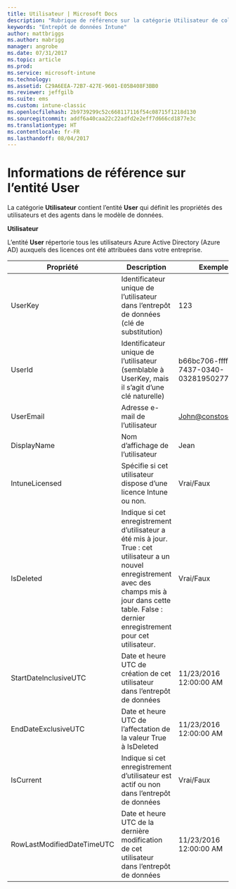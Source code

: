 ```yaml
---
title: Utilisateur | Microsoft Docs
description: "Rubrique de référence sur la catégorie Utilisateur de collections d’entités dans l’API d’entrepôt de données Intune."
keywords: "Entrepôt de données Intune"
author: mattbriggs
ms.author: mabrigg
manager: angrobe
ms.date: 07/31/2017
ms.topic: article
ms.prod: 
ms.service: microsoft-intune
ms.technology: 
ms.assetid: C29A6EEA-72B7-427E-9601-E05B408F3BB0
ms.reviewer: jeffgilb
ms.suite: ems
ms.custom: intune-classic
ms.openlocfilehash: 2b9739299c52c668117116f54c08715f1218d130
ms.sourcegitcommit: addf6a40caa22c22adfd2e2eff7d666cd1877e3c
ms.translationtype: HT
ms.contentlocale: fr-FR
ms.lasthandoff: 08/04/2017
---
```

# <a name="reference-for-user-entity"></a>Informations de référence sur l’entité User

La catégorie **Utilisateur** contient l’entité **User** qui définit les propriétés des utilisateurs et des agents dans le modèle de données.

**Utilisateur**

L’entité **User** répertorie tous les utilisateurs Azure Active Directory (Azure AD) auxquels des licences ont été attribuées dans votre entreprise.

| Propriété  | Description | Exemple |
|---------|------------|--------|
| UserKey |Identificateur unique de l’utilisateur dans l’entrepôt de données (clé de substitution) |123 |
| UserId |Identificateur unique de l’utilisateur (semblable à UserKey, mais il s’agit d’une clé naturelle) |b66bc706-ffff-7437-0340-032819502773 |
| UserEmail |Adresse e-mail de l’utilisateur |John@constoso.com |
| DisplayName |Nom d’affichage de l’utilisateur |Jean |
| IntuneLicensed |Spécifie si cet utilisateur dispose d’une licence Intune ou non. |Vrai/Faux |
| IsDeleted |Indique si cet enregistrement d’utilisateur a été mis à jour.  True : cet utilisateur a un nouvel enregistrement avec des champs mis à jour dans cette table. False : dernier enregistrement pour cet utilisateur. |Vrai/Faux |
| StartDateInclusiveUTC |Date et heure UTC de création de cet utilisateur dans l’entrepôt de données |11/23/2016 12:00:00 AM |
| EndDateExclusiveUTC |Date et heure UTC de l’affectation de la valeur True à IsDeleted |11/23/2016 12:00:00 AM |
| IsCurrent |Indique si cet enregistrement d’utilisateur est actif ou non dans l’entrepôt de données |Vrai/Faux |
| RowLastModifiedDateTimeUTC |Date et heure UTC de la dernière modification de cet utilisateur dans l’entrepôt de données |11/23/2016 12:00:00 AM |


